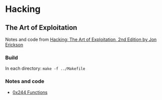 # Hacking
## The Art of Exploitation

Notes and code from [Hacking: The Art of Exploitation, 2nd Edition by Jon Erickson](https://nostarch.com/hacking2.htm)

### Build

In each directory: `make -f ../Makefile`

### Notes and code

* [0x244 Functions](0x244)
